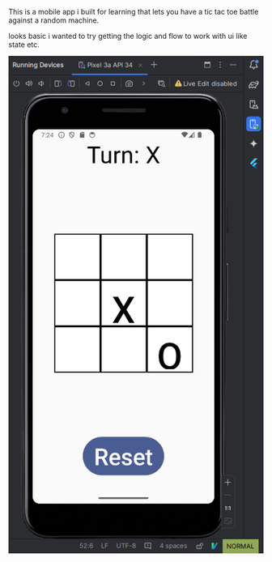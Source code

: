 This is a mobile app i built for learning that lets you have a tic tac toe battle against a random machine.

looks basic i wanted to try getting the logic and flow to work with ui like state etc.

![Alt text](./img.png)
